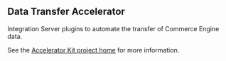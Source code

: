 Data Transfer Accelerator
-------------------------------------------------

Integration Server plugins to automate the transfer of Commerce Engine data.

See the [Accelerator Kit project home](https://docs.elasticpath.com/display/Resources/Data+Transfer+Accelerator+Kit) for more information.
